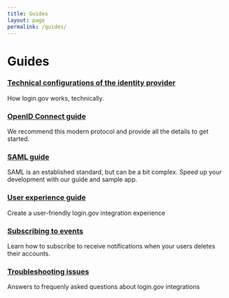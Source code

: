 ```yaml
---
title: Guides
layout: page
permalink: /guides/
---
```


# Guides

<div class="grid-row grid-gap flex-align-stretch margin-top-4">
  <div class="tablet:grid-col margin-top-2 tablet:margin-top-0 display-flex flex-align-stretch border border-solid border-width-1px radius-md border-gray-10 shadow-1 padding-5 margin-x-05">
    <div class="site-docs-card-link">
      <h3 class="font-lang-lg margin-0">
        <a href="{{ site.baseurl }}/guides/overview" class="block-link text-no-underline text-primary hover:text-underline">Technical configurations of the identity provider</a>
      </h3>
      <p class="margin-top-1">How login.gov works, technically.</p>
    </div>
  </div>
    <div class="tablet:grid-col margin-top-2 tablet:margin-top-0 display-flex flex-align-stretch border border-solid border-width-1px radius-md border-gray-10 shadow-1 padding-5 margin-x-05">
    <div class="site-docs-card-link">
      <h3 class="font-lang-lg margin-0">
        <a href="{{ site.baseurl }}/guides/oidc" class="block-link text-no-underline text-primary hover:text-underline">OpenID Connect guide </a>
      </h3>
      <p class="margin-top-1">We recommend this modern protocol and provide all the details to get started. </p>
    </div>
  </div>
</div>
<div class="grid-row grid-gap flex-align-stretch margin-top-4">
  <div class="tablet:grid-col margin-top-2 tablet:margin-top-0 display-flex flex-align-stretch border border-solid border-width-1px radius-md border-gray-10 shadow-1 padding-5 margin-x-05">
    <div class="site-docs-card-link">
      <h3 class="font-lang-lg margin-0">
        <a href="{{ site.baseurl }}/guides/saml" class="block-link text-no-underline text-primary hover:text-underline">SAML guide</a>
      </h3>
      <p class="margin-top-1">SAML is an established standard, but can be a bit complex. Speed up your development with our guide and sample app.</p>
    </div>
  </div>
    <div class="tablet:grid-col margin-top-2 tablet:margin-top-0 display-flex flex-align-stretch border border-solid border-width-1px radius-md border-gray-10 shadow-1 padding-5 margin-x-05">
    <div class="site-docs-card-link">
      <h3 class="font-lang-lg margin-0">
        <a href="{{ site.baseurl }}/guides/user-experience" class="block-link text-no-underline text-primary hover:text-underline">User experience guide</a>
      </h3>
      <p class="margin-top-1">Create a user-friendly login.gov integration experience</p>
    </div>
  </div>
</div>
<div class="grid-row grid-gap flex-align-stretch margin-top-4">
<div class="tablet:grid-col margin-top-2 tablet:margin-top-0 display-flex flex-align-stretch border border-solid border-width-1px radius-md border-gray-10 shadow-1 padding-5 margin-x-05">
    <div class="site-docs-card-link">
      <h3 class="font-lang-lg margin-0">
        <a href="{{ site.baseurl }}/guides/events" class="block-link text-no-underline text-primary hover:text-underline">Subscribing to events</a>
      </h3>
      <p class="margin-top-1">Learn how to subscribe to receive notifications when your users deletes their accounts. </p>
    </div>
  </div>
  <div class="tablet:grid-col margin-top-2 tablet:margin-top-0 display-flex flex-align-stretch border border-solid border-width-1px radius-md border-gray-10 shadow-1 padding-5 margin-x-05">
    <div class="site-docs-card-link">
      <h3 class="font-lang-lg margin-0">
        <a href="{{ site.baseurl }}/guides/troubleshooting" class="block-link text-no-underline text-primary hover:text-underline">Troubleshooting issues</a>
      </h3>
      <p class="margin-top-1">Answers to frequenly asked questions about login.gov integrations</p>
    </div>
  </div>

</div>

